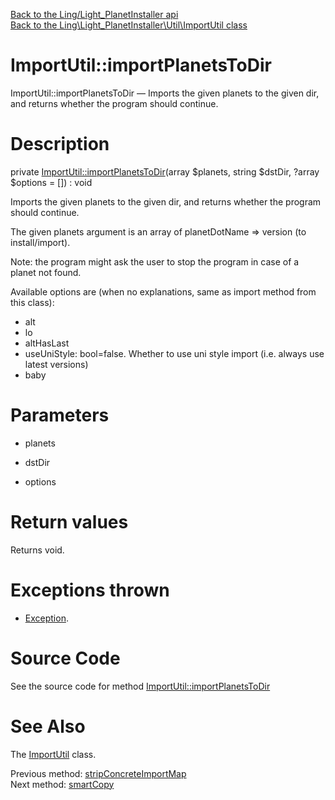 [Back to the Ling/Light_PlanetInstaller api](https://github.com/lingtalfi/Light_PlanetInstaller/blob/master/doc/api/Ling/Light_PlanetInstaller.md)<br>
[Back to the Ling\Light_PlanetInstaller\Util\ImportUtil class](https://github.com/lingtalfi/Light_PlanetInstaller/blob/master/doc/api/Ling/Light_PlanetInstaller/Util/ImportUtil.md)


ImportUtil::importPlanetsToDir
================



ImportUtil::importPlanetsToDir — Imports the given planets to the given dir, and returns whether the program should continue.




Description
================


private [ImportUtil::importPlanetsToDir](https://github.com/lingtalfi/Light_PlanetInstaller/blob/master/doc/api/Ling/Light_PlanetInstaller/Util/ImportUtil/importPlanetsToDir.md)(array $planets, string $dstDir, ?array $options = []) : void




Imports the given planets to the given dir, and returns whether the program should continue.


The given planets argument is an array of planetDotName => version (to install/import).


Note: the program might ask the user to stop the program in case of a planet not found.

Available options are (when no explanations, same as import method from this class):

- alt
- lo
- altHasLast
- useUniStyle: bool=false. Whether to use uni style import (i.e. always use latest versions)
- baby




Parameters
================


- planets

    

- dstDir

    

- options

    


Return values
================

Returns void.


Exceptions thrown
================

- [Exception](http://php.net/manual/en/class.exception.php).&nbsp;







Source Code
===========
See the source code for method [ImportUtil::importPlanetsToDir](https://github.com/lingtalfi/Light_PlanetInstaller/blob/master/Util/ImportUtil.php#L709-L839)


See Also
================

The [ImportUtil](https://github.com/lingtalfi/Light_PlanetInstaller/blob/master/doc/api/Ling/Light_PlanetInstaller/Util/ImportUtil.md) class.

Previous method: [stripConcreteImportMap](https://github.com/lingtalfi/Light_PlanetInstaller/blob/master/doc/api/Ling/Light_PlanetInstaller/Util/ImportUtil/stripConcreteImportMap.md)<br>Next method: [smartCopy](https://github.com/lingtalfi/Light_PlanetInstaller/blob/master/doc/api/Ling/Light_PlanetInstaller/Util/ImportUtil/smartCopy.md)<br>

